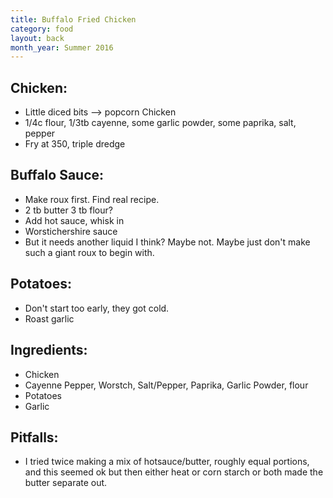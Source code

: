 ```yaml
---
title: Buffalo Fried Chicken
category: food
layout: back
month_year: Summer 2016
---
```


## Chicken:
* Little diced bits --> popcorn Chicken
* 1/4c flour, 1/3tb cayenne, some garlic powder, some paprika, salt, pepper
* Fry at 350, triple dredge

## Buffalo Sauce:
* Make roux first. Find real recipe.
* 2 tb butter 3 tb flour?
* Add hot sauce, whisk in
* Worstichershire sauce
* But it needs another liquid I think? Maybe not. Maybe just don't make such a giant roux to begin with.

## Potatoes:
* Don't start too early, they got cold.
* Roast garlic

## Ingredients:
* Chicken
* Cayenne Pepper, Worstch, Salt/Pepper, Paprika, Garlic Powder, flour
* Potatoes
* Garlic

## Pitfalls:
* I tried twice making a mix of hotsauce/butter, roughly equal portions, and this seemed ok but then either heat or corn starch or both made the butter separate out.
